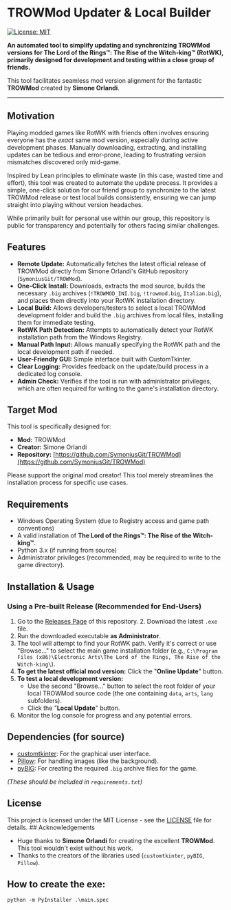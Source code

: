 # TROWMod Updater & Local Builder

[![License: MIT](https://img.shields.io/badge/License-MIT-yellow.svg)](https://opensource.org/licenses/MIT) 

**An automated tool to simplify updating and synchronizing TROWMod versions for The Lord of the Rings™: The Rise of the Witch-king™ (RotWK), primarily designed for development and testing within a close group of friends.**

This tool facilitates seamless mod version alignment for the fantastic **TROWMod** created by **Simone Orlandi**.

---

## Motivation

Playing modded games like RotWK with friends often involves ensuring everyone has the *exact* same mod version, especially during active development phases. Manually downloading, extracting, and installing updates can be tedious and error-prone, leading to frustrating version mismatches discovered only mid-game.

Inspired by Lean principles to eliminate waste (in this case, wasted time and effort), this tool was created to automate the update process. It provides a simple, one-click solution for our friend group to synchronize to the latest TROWMod release or test local builds consistently, ensuring we can jump straight into playing without version headaches.

While primarily built for personal use within our group, this repository is public for transparency and potentially for others facing similar challenges.

## Features

* **Remote Update:** Automatically fetches the latest official release of TROWMod directly from Simone Orlandi's GitHub repository (`SymoniusGit/TROWMod`).
* **One-Click Install:** Downloads, extracts the mod source, builds the necessary `.big` archives (`!TROWMOD_INI.big`, `!trowmod.big`, `Italian.big`), and places them directly into your RotWK installation directory.
* **Local Build:** Allows developers/testers to select a local TROWMod development folder and build the `.big` archives from local files, installing them for immediate testing.
* **RotWK Path Detection:** Attempts to automatically detect your RotWK installation path from the Windows Registry.
* **Manual Path Input:** Allows manually specifying the RotWK path and the local development path if needed.
* **User-Friendly GUI:** Simple interface built with CustomTkinter.
* **Clear Logging:** Provides feedback on the update/build process in a dedicated log console.
* **Admin Check:** Verifies if the tool is run with administrator privileges, which are often required for writing to the game's installation directory.

## Target Mod

This tool is specifically designed for:

* **Mod:** TROWMod
* **Creator:** Simone Orlandi
* **Repository:** [https://github.com/SymoniusGit/TROWMod](https://github.com/SymoniusGit/TROWMod)

Please support the original mod creator! This tool merely streamlines the installation process for specific use cases.

## Requirements

* Windows Operating System (due to Registry access and game path conventions)
* A valid installation of **The Lord of the Rings™: The Rise of the Witch-king™**.
* Python 3.x (if running from source)
* Administrator privileges (recommended, may be required to write to the game directory).

## Installation & Usage

### Using a Pre-built Release (Recommended for End-Users)

1.  Go to the [Releases Page](https://github.com/giuseppelagualano/rotwk-mod-switcher/releases) of this repository. 2.  Download the latest `.exe` file.
3.  Run the downloaded executable **as Administrator**.
4.  The tool will attempt to find your RotWK path. Verify it's correct or use "Browse..." to select the main game installation folder (e.g., `C:\Program Files (x86)\Electronic Arts\The Lord of the Rings, The Rise of the Witch-king\`).
5.  **To get the latest official mod version:** Click the "**Online Update**" button.
6.  **To test a local development version:**
    * Use the second "Browse..." button to select the root folder of your local TROWMod source code (the one containing `data`, `arts`, `lang` subfolders).
    * Click the "**Local Update**" button.
7.  Monitor the log console for progress and any potential errors.

## Dependencies (for source)

* [customtkinter](https://github.com/TomSchimansky/CustomTkinter): For the graphical user interface.
* [Pillow](https://python-pillow.org/): For handling images (like the background).
* [pyBIG](https://github.com/ClemensCore/pyBIG): For creating the required `.big` archive files for the game.

*(These should be included in `requirements.txt`)*

## License

This project is licensed under the MIT License - see the [LICENSE](LICENSE) file for details. ## Acknowledgements

* Huge thanks to **Simone Orlandi** for creating the excellent **TROWMod**. This tool wouldn't exist without his work.
* Thanks to the creators of the libraries used (`customtkinter`, `pyBIG`, `Pillow`).

## How to create the exe: 
```
python -m PyInstaller .\main.spec
```